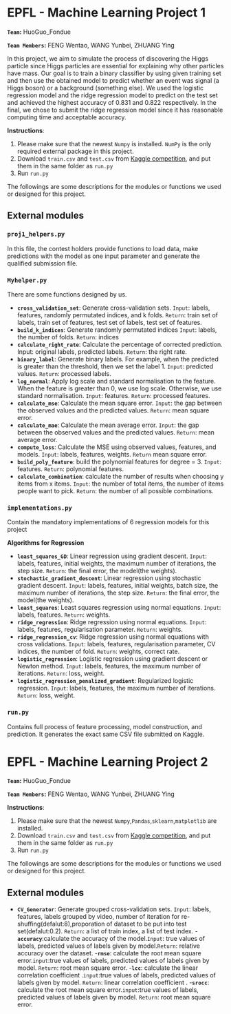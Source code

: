 # EPFL - Machine Learning Project 1 

**`Team`:** HuoGuo_Fondue

**`Team Members`:** FENG Wentao, WANG Yunbei, ZHUANG Ying

In this project, we aim to simulate the process of discovering the Higgs particle since Higgs particles are essential for explaining why other particles have mass. Our goal is to train a binary classifier by using given training set and then use the obtained model to predict whether an event was signal (a Higgs boson) or a background (something else). We used the logistic regression model and the ridge regression model to predict on the test set and achieved the highest accuracy of 0.831 and 0.822 respectively. In the final, we chose to submit the ridge regression model since it has reasonable computing time and acceptable accuracy.

**Instructions**:
1. Please make sure that the newest `Numpy` is installed. `NumPy` is the only required external package in this project.
2. Download `train.csv` and `test.csv` from [Kaggle competition](https://www.kaggle.com/c/epfml18-higgs/data), and put them in the same folder as `run.py`
3. Run `run.py`



The followings are some descriptions for the modules or functions we used or designed for this project.


## External modules
### `proj1_helpers.py`
In this file, the contest holders provide functions to load data, make predictions with the model as one input parameter and generate the qualified submission file.

### `Myhelper.py`
There are some functions designed by us.
- **`cross_validation_set`**: Generate cross-validation sets. `Input`: labels, features, randomly permutated indices, and k folds. `Return`: train set of labels, train set of features, test set of labels, test set of features.
- **`build_k_indices`**: Generate randomly permutated indices  `Input`: labels, the number of folds. `Return`: indices
- **`calculate_right_rate`**: Calculate the percentage of corrected prediction. Input: original labels, predicted labels. `Return`: the right rate.
- **`binary_label`**: Generate binary labels. For example, when the predicted is greater than the threshold, then we set the label 1. `Input`: predicted values. `Return`: processed labels.
- **`log_normal`**: Apply log scale and standard normalisation to the feature. When the feature is greater than 0, we use log scale. Otherwise, we use standard normalisation. `Input`: features. `Return`: processed features.
- **`calculate_mse`**: Calculate the mean square error. `Input`: the gap between the observed values and the predicted values. `Return`: mean square error.
- **`calculate_mae`**: Calculate the mean average error. `Input`: the gap between the observed values and the predicted values. `Return`: mean average error.
- **`compute_loss`**: Calculate the MSE using observed values, features, and models. `Input`: labels, features, weights. `Return` mean square error.
- **`build_poly_feature`**: build the polynomial features for degree = 3. `Input`: features. `Return`: polynomial features.
- **`calculate_combination`**: calculate the number of results when choosing y items from x items. `Input`: the number of total items, the number of items people want to pick. `Return`: the number of all possible combinations.

### `implementations.py`
Contain the mandatory implementations of  6 regression models for this project

**Algorithms for Regression**
- **`least_squares_GD`**: Linear regression using gradient descent. `Input`: labels, features, initial weights, the maximum number of iterations, the step size. `Return`: the final error, the model(the weights).
- **`stochastic_gradient_descent`**: Linear regression using stochastic gradient descent. `Input`: labels, features, initial weights, batch size, the maximum number of iterations, the step size. `Return`: the final error, the model(the weights).
- **`least_squares`**: Least squares regression using normal equations. `Input`: labels, features. `Return`: weights.
- **`ridge_regression`**: Ridge regression using normal equations. `Input`: labels, features, regularisation parameter. `Return`: weights.
- **`ridge_regression_cv`**: Ridge regression using normal equations with cross validations. `Input`: labels, features, regularisation parameter, CV indices, the number of fold. `Return`: weights, correct rate.
- **`logistic_regression`**: Logistic regression using gradient descent or Newton method. `Input`: labels, features, the maximum number of iterations. `Return`: loss, weight.
- **`logistic_regression_penalized_gradient`**: Regularized logistic regression. `Input`: labels, features, the maximum number of iterations. `Return`: loss, weight.

### `run.py`
Contains full process of feature processing, model construction, and prediction. It generates the exact same CSV file submitted on Kaggle.



# EPFL - Machine Learning Project 2

**`Team`:** HuoGuo_Fondue

**`Team Members`:** FENG Wentao, WANG Yunbei, ZHUANG Ying

**Instructions**:
1. Please make sure that the newest `Numpy`,`Pandas`,`sklearn`,`matplotlib` are installed. 
2. Download `train.csv` and `test.csv` from [Kaggle competition](https://www.kaggle.com/c/epfml18-higgs/data), and put them in the same folder as `run.py`
3. Run `run.py`



The followings are some descriptions for the modules or functions we used or designed for this project.


## External modules
- **`CV_Generator`**: Generate grouped cross-validation sets. `Input`: labels, features, labels grouped by video, number of iteration for re-shuffing(defalut:8),proporation of dataset to be put into test set(defalut:0.2). `Return`: a list of train index, a list of test index.
-**`accuracy`**:calculate the accuracy of the model.`Input`: true values of labels, predicted values of labels given by model.`Return`: relative accuracy over the dataset.
-**`rmse`**: calculate the root mean square error.`input`:true values of labels, predicted values of labels given by model. `Return`: root mean square error.
-**`lcc`**: calculate the linear correlation coefficient .`input`:true values of labels, predicted values of labels given by model. `Return`: linear correlation coefficient .
-**`srocc`**: calculate the root mean square error.`input`:true values of labels, predicted values of labels given by model. `Return`: root mean square error.




